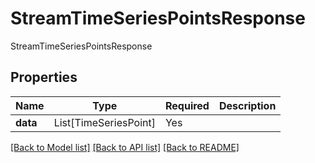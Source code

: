 # StreamTimeSeriesPointsResponse

StreamTimeSeriesPointsResponse

## Properties
| Name | Type | Required | Description |
| ------------ | ------------- | ------------- | ------------- |
**data** | List[TimeSeriesPoint] | Yes |  |


[[Back to Model list]](../../README.md#models-v2-link) [[Back to API list]](../../README.md#documentation-for-api-endpoints) [[Back to README]](../../README.md)

